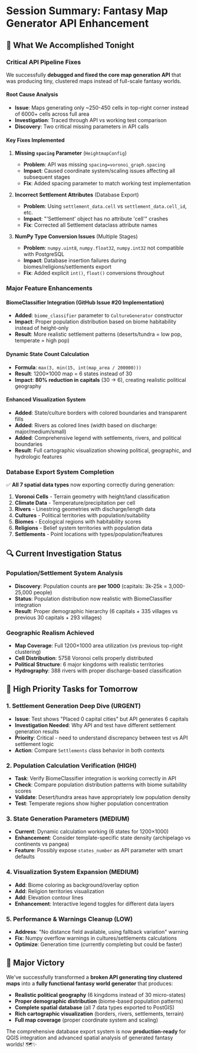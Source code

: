 # Session Summary: Fantasy Map Generator API Enhancement

## 🎯 What We Accomplished Tonight

### **Critical API Pipeline Fixes**
We successfully **debugged and fixed the core map generation API** that was producing tiny, clustered maps instead of full-scale fantasy worlds.

#### **Root Cause Analysis**
- **Issue**: Maps generating only ~250-450 cells in top-right corner instead of 6000+ cells across full area
- **Investigation**: Traced through API vs working test comparison
- **Discovery**: Two critical missing parameters in API calls

#### **Key Fixes Implemented**
1. **Missing `spacing` Parameter** (`HeightmapConfig`)
   - **Problem**: API was missing `spacing=voronoi_graph.spacing` 
   - **Impact**: Caused coordinate system/scaling issues affecting all subsequent stages
   - **Fix**: Added spacing parameter to match working test implementation

2. **Incorrect Settlement Attributes** (Database Export)
   - **Problem**: Using `settlement_data.cell` vs `settlement_data.cell_id`, etc.
   - **Impact**: "'Settlement' object has no attribute 'cell'" crashes
   - **Fix**: Corrected all Settlement dataclass attribute names

3. **NumPy Type Conversion Issues** (Multiple Stages)
   - **Problem**: `numpy.uint8`, `numpy.float32`, `numpy.int32` not compatible with PostgreSQL
   - **Impact**: Database insertion failures during biomes/religions/settlements export
   - **Fix**: Added explicit `int()`, `float()` conversions throughout

### **Major Feature Enhancements**

#### **BiomeClassifier Integration** (GitHub Issue #20 Implementation)
- **Added**: `biome_classifier` parameter to `CultureGenerator` constructor
- **Impact**: Proper population distribution based on biome habitability instead of height-only
- **Result**: More realistic settlement patterns (deserts/tundra = low pop, temperate = high pop)

#### **Dynamic State Count Calculation**
- **Formula**: `max(3, min(15, int(map_area / 200000)))`
- **Result**: 1200×1000 map = 6 states instead of 30
- **Impact**: **80% reduction in capitals** (30 → 6), creating realistic political geography

#### **Enhanced Visualization System**
- **Added**: State/culture borders with colored boundaries and transparent fills
- **Added**: Rivers as colored lines (width based on discharge: major/medium/small)
- **Added**: Comprehensive legend with settlements, rivers, and political boundaries
- **Result**: Full cartographic visualization showing political, geographic, and hydrologic features

### **Database Export System Completion**
✅ **All 7 spatial data types** now exporting correctly during generation:
1. **Voronoi Cells** - Terrain geometry with height/land classification
2. **Climate Data** - Temperature/precipitation per cell 
3. **Rivers** - Linestring geometries with discharge/length data
4. **Cultures** - Political territories with population/suitability
5. **Biomes** - Ecological regions with habitability scores  
6. **Religions** - Belief system territories with population data
7. **Settlements** - Point locations with types/population/features

## 🔍 Current Investigation Status

### **Population/Settlement System Analysis**
- **Discovery**: Population counts are **per 1000** (capitals: 3k-25k = 3,000-25,000 people)
- **Status**: Population distribution now realistic with BiomeClassifier integration
- **Result**: Proper demographic hierarchy (6 capitals + 335 villages vs previous 30 capitals + 293 villages)

### **Geographic Realism Achieved**
- **Map Coverage**: Full 1200×1000 area utilization (vs previous top-right clustering)
- **Cell Distribution**: 5758 Voronoi cells properly distributed
- **Political Structure**: 6 major kingdoms with realistic territories
- **Hydrography**: 388 rivers with proper discharge-based classification

## 🚨 High Priority Tasks for Tomorrow

### **1. Settlement Generation Deep Dive** (URGENT)
- **Issue**: Test shows "Placed 0 capital cities" but API generates 6 capitals
- **Investigation Needed**: Why API and test have different settlement generation results
- **Priority**: Critical - need to understand discrepancy between test vs API settlement logic
- **Action**: Compare `Settlements` class behavior in both contexts

### **2. Population Calculation Verification** (HIGH)
- **Task**: Verify BiomeClassifier integration is working correctly in API
- **Check**: Compare population distribution patterns with biome suitability scores
- **Validate**: Desert/tundra areas have appropriately low population density
- **Test**: Temperate regions show higher population concentration

### **3. State Generation Parameters** (MEDIUM)
- **Current**: Dynamic calculation working (6 states for 1200×1000)
- **Enhancement**: Consider template-specific state density (archipelago vs continents vs pangea)
- **Feature**: Possibly expose `states_number` as API parameter with smart defaults

### **4. Visualization System Expansion** (MEDIUM)
- **Add**: Biome coloring as background/overlay option
- **Add**: Religion territories visualization 
- **Add**: Elevation contour lines
- **Enhancement**: Interactive legend toggles for different data layers

### **5. Performance & Warnings Cleanup** (LOW)
- **Address**: "No distance field available, using fallback variation" warning
- **Fix**: Numpy overflow warnings in cultures/settlements calculations
- **Optimize**: Generation time (currently completing but could be faster)

## 🎉 Major Victory
We've successfully transformed a **broken API generating tiny clustered maps** into a **fully functional fantasy world generator** that produces:
- **Realistic political geography** (6 kingdoms instead of 30 micro-states)
- **Proper demographic distribution** (biome-based population patterns) 
- **Complete spatial database** (all 7 data types exported to PostGIS)
- **Rich cartographic visualization** (borders, rivers, settlements, terrain)
- **Full map coverage** (proper coordinate system and scaling)

The comprehensive database export system is now **production-ready** for QGIS integration and advanced spatial analysis of generated fantasy worlds! 🗺️✨